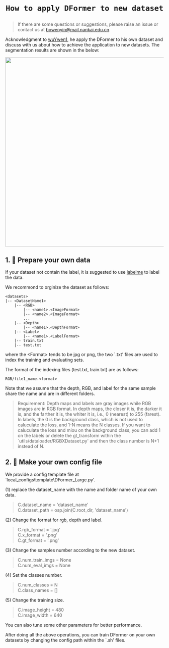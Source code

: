 # <p align=center>`How to apply DFormer to new dataset`</p>


> If there are some questions or suggestions, please raise an issue or contact us at bowenyin@mail.nankai.edu.cn.

Acknowledgment to [wuYwen1](https://github.com/wuYwen1), he apply the DFormer to his own dataset and discuss with us about how to achieve the application to new datasets. 
The segmentation results are shown in the below:

<p align="center">
    <img src="application.jpg" width="600"  width="1200"/> <br />
    <em> 
    </em>
</p>

## 1. 🌟  Prepare your own data

If your dataset not contain the label, it is suggested to use [labelme](https://github.com/wkentaro/labelme) to label the data.

We recommond to orginize the dataset as follows:


```shell
<datasets>
|-- <DatasetName1>
    |-- <RGB>
        |-- <name1>.<ImageFormat>
        |-- <name2>.<ImageFormat>
        ...
    |-- <Depth>
        |-- <name1>.<DepthFormat>
    |-- <Label>
        |-- <name1>.<LabelFormat>
    |-- train.txt
    |-- test.txt
```

where the \<Format\> tends to be jpg or png, the two `.txt' files are used to index the training and evaluating sets.
<!-- We provide a [template]() to generate the indexing files. -->
The format of the indexing files (test.txt, train.txt) are as follows:

```shell
RGB/file1_name.<format>
```

Note that we assume that the depth, RGB, and label for the same sample share the name and are in different folders.


>Requirement: Depth maps and labels are gray images while RGB images are in RGB format.
In depth maps, the closer it is, the darker it is, and the farther it is, the whiter it is, i.e., 0 (nearest) to 255 (farest).
In labels, the 0 is the background class, which is not used to caluculate the loss, and 1-N means the N classes. If you want to caluculate the loss and miou on the background class, you can add 1 on the labels or delete the gt_transform within the `utils/dataloader/RGBXDataset.py' and then the class number is N+1 instead of N.


## 2. 🌟 Make your own config file

We provide a config template file at `local_configs\template\DFormer_Large.py'.

(1) replace the dataset_name with the name and folder name of your own data.

>C.dataset_name = 'dataset_name'  <br />
C.dataset_path = osp.join(C.root_dir, 'dataset_name')

(2) Change the format for rgb, depth and label.

>C.rgb_format = '.jpg' <br />
C.x_format = '.png' <br />
C.gt_format = '.png'

(3) Change the samples number according to the new dataset.

>C.num_train_imgs = None <br />
C.num_eval_imgs = None

(4) Set the classes number.

>C.num_classes = N <br />
C.class_names =  []

(5) Change the training size.

>C.image_height = 480 <br />
C.image_width = 640

You can also tune some other parameters for better performance.

After doing all the above operations, you can train DFormer on your own datasets by changing the config path within the `.sh' files.
